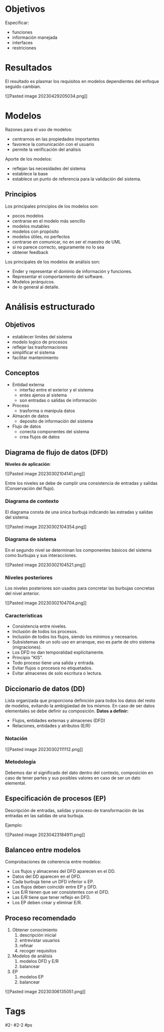 # Objetivos
Especificar:
- funciones
- información manejada
- interfaces
- restriciones
# Resultados
El resultado es plasmar los requisitos en modelos dependientes del enfoque seguido cambian.

![[Pasted image 20230429205034.png]]

# Modelos
Razones para el uso de modelos:
- centrarnos en las propiedades importantes
- favorece la comunicación con el usuario
- permite la verificación del análisis

Aporte de los modelos:
- reflejan las necesidades del sistema
- establece la base
- establece un punto de referencia para la validación del sistema.
## Principios
Los principales principios de los modelos son:
- pocos modelos
- centrarse en el modelo más sencillo
- modelos mutables
- modelos con propósito
- modelos útiles, no perfectos
- centrarse en comunicar, no en ser el maestro de UML
- si no parece correcto, seguramente no lo sea
- obtener feedback

Los principales de los modelos de análisis son:
- Ender y representar el dominio de información y funciones.
- Representar el comportamiento del software.
- Modelos jerárquicos.
- de lo general al detalle.
# Análisis estructurado
## Objetivos
- establecer limites del sistema
- modelo logico de procesos
- reflejar las trasformaciones
- simplificar el sistema
- facilitar mantenimiento
## Conceptos
- Entidad externa
	- interfaz entre el exterior y el sistema
	- entes ajenos al sistema
	- son entradas o salidas de información
- Proceso
	- trasforma o manipula datos
- Almacén de datos
	- deposito de información del sistema
- Flujo de datos
	- conecta componentes del sistema
	- crea flujos de datos
## Diagrama de flujo de datos (DFD)
**Niveles de aplicación**:

![[Pasted image 20230302104141.png]]

Entre los niveles se debe de cumplir una consistencia de entradas y salidas (Conservación del flujo).
### Diagrama de contexto
El diagrama consta de una única burbuja indicando las estradas y salidas del sistema.

![[Pasted image 20230302104354.png]]

### Diagrama de sistema
En el segundo nivel se determinan los componentes básicos del sistema como burbujas y sus interacciones.

![[Pasted image 20230302104521.png]]

### Niveles posteriores
Los niveles posteriores son usados para concretar las burbujas concretas del nivel anterior.

![[Pasted image 20230302104704.png]]

### Características
- Consistencia entre niveles.
- Inclusión de todos los procesos.
- Inclusión de todos los flujos, siendo los mínimos y necesarios.
- Subsistemas de un solo uso en arranque, eso es parte de otro sistema (migraciones).
- Los DFD no dan temporalidad explícitamente.
- Principio "KIS".
- Todo proceso tiene una salida y entrada.
- Evitar flujos o procesos no etiquetados.
- Evitar almacenes de solo escritura o lectura.
## Diccionario de datos (DD)
Lista organizada que proporciona definición para todos los datos del resto de modelos, evitando la ambigüedad de los mismos. En caso de ser datos elementales se debe definir su composición.
**Datos a definir:**
- Flujos, entidades externas y almacenes (DFD)
- Relaciones, entidades y atributos (E/R)
### Notación

![[Pasted image 20230302111112.png]]

### Metodología
Debemos dar el significado del dato dentro del contexto, composición en caso de tener partes y sus posibles valores en caso de ser un dato elemental.
## Especificación de procesos (EP)
Descripción de entradas, salidas y proceso de transformación de las entradas en las salidas de una burbuja.

Ejemplo:

![[Pasted image 20230423184911.png]]

## Balanceo entre modelos
Comprobaciones de coherencia entre modelos:
- Los flujos y almacenes del DFD aparecen en el DD.
- Datos del DD aparecen en el DFD.
- Cada burbuja tiene un DFD inferior o EP.
- Los flujos deben coincidir entre EP y DFD.
- Los E/R tienen que ser consistentes con el DFD.
- Las E/R tiene que tener reflejo en DFD.
- Los EP deben crear y eliminar E/R.
## Proceso recomendado
1. Obtener conocimiento
	1. descripción inicial
	2. entrevistar usuarios
	3. refinar
	4. recoger requisitos
2. Modelos de análisis
	1. modelos DFD y E/R
	2. balancear
3. EP
	1. modelos EP
	2. balancear

![[Pasted image 20230306135051.png]]

# Tags
#2- 
#2-2 
#ps